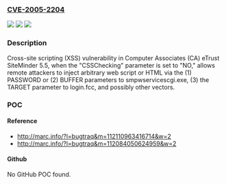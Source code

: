 ### [CVE-2005-2204](https://cve.mitre.org/cgi-bin/cvename.cgi?name=CVE-2005-2204)
![](https://img.shields.io/static/v1?label=Product&message=n%2Fa&color=blue)
![](https://img.shields.io/static/v1?label=Version&message=n%2Fa&color=blue)
![](https://img.shields.io/static/v1?label=Vulnerability&message=n%2Fa&color=brighgreen)

### Description

Cross-site scripting (XSS) vulnerability in Computer Associates (CA) eTrust SiteMinder 5.5, when the "CSSChecking" parameter is set to "NO," allows remote attackers to inject arbitrary web script or HTML via the (1) PASSWORD or (2) BUFFER parameters to smpwservicescgi.exe, (3) the TARGET parameter to login.fcc, and possibly other vectors.

### POC

#### Reference
- http://marc.info/?l=bugtraq&m=112110963416714&w=2
- http://marc.info/?l=bugtraq&m=112084050624959&w=2

#### Github
No GitHub POC found.

